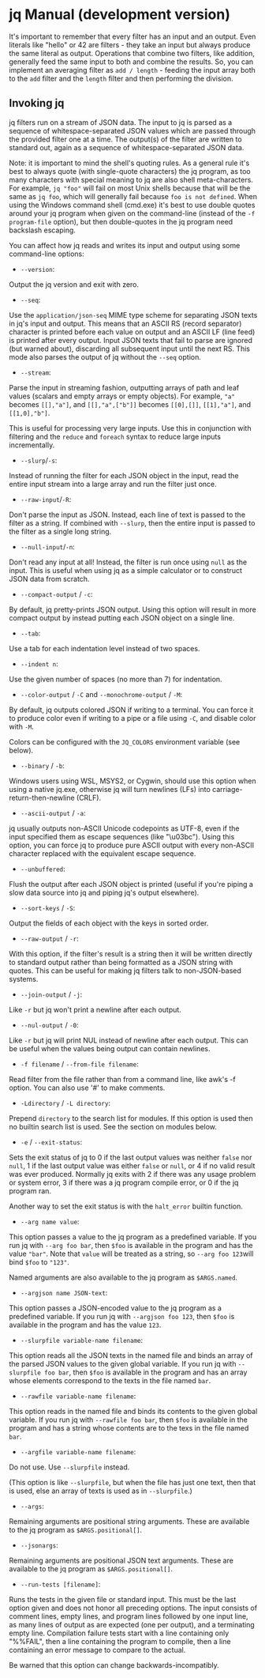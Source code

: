 jq Manual (development version)
===============================

It's important to remember that every filter has an input and an output. Even literals like "hello" or 42 are filters - they take an input but always produce the same literal as output. Operations that combine two filters, like addition, generally feed the same input to both and combine the results. So, you can implement an averaging filter as `add / length` - feeding the input array both to the `add` filter and the `length` filter and then performing the division.

Invoking jq
-----------

jq filters run on a stream of JSON data. The input to jq is parsed as a sequence of whitespace-separated JSON values which are passed through the provided filter one at a time. The output(s) of the filter are written to standard out, again as a sequence of whitespace-separated JSON data.

Note: it is important to mind the shell's quoting rules. As a general rule it's best to always quote (with single-quote characters) the jq program, as too many characters with special meaning to jq are also shell meta-characters. For example, `jq "foo"` will fail on most Unix shells because that will be the same as `jq foo`, which will generally fail because `foo is not defined`. When using the Windows command shell (cmd.exe) it's best to use double quotes around your jq program when given on the command-line (instead of the `-f program-file` option), but then double-quotes in the jq program need backslash escaping.

You can affect how jq reads and writes its input and output using some command-line options:

* `--version`:

Output the jq version and exit with zero.

* `--seq`:

Use the `application/json-seq` MIME type scheme for separating JSON texts in jq's input and output. This means that an ASCII RS (record separator) character is printed before each value on output and an ASCII LF (line feed) is printed after every output. Input JSON texts that fail to parse are ignored (but warned about), discarding all subsequent input until the next RS. This mode also parses the output of jq without the `--seq` option.

* `--stream`:

Parse the input in streaming fashion, outputting arrays of path and leaf values (scalars and empty arrays or empty objects). For example, `"a"` becomes `[[],"a"]`, and `[[],"a",["b"]]` becomes `[[0],[]]`, `[[1],"a"]`, and `[[1,0],"b"]`.

This is useful for processing very large inputs. Use this in conjunction with filtering and the `reduce` and `foreach` syntax to reduce large inputs incrementally.

* `--slurp`/`-s`:

Instead of running the filter for each JSON object in the input, read the entire input stream into a large array and run the filter just once.

* `--raw-input`/`-R`:

Don't parse the input as JSON. Instead, each line of text is passed to the filter as a string. If combined with `--slurp`, then the entire input is passed to the filter as a single long string.

* `--null-input`/`-n`:

Don't read any input at all! Instead, the filter is run once using `null` as the input. This is useful when using jq as a simple calculator or to construct JSON data from scratch.

* `--compact-output` / `-c`:

By default, jq pretty-prints JSON output. Using this option will result in more compact output by instead putting each JSON object on a single line.

* `--tab`:

Use a tab for each indentation level instead of two spaces.

* `--indent n`:

Use the given number of spaces (no more than 7) for indentation.

* `--color-output` / `-C` and `--monochrome-output` / `-M`:

By default, jq outputs colored JSON if writing to a terminal. You can force it to produce color even if writing to a pipe or a file using `-C`, and disable color with `-M`.

Colors can be configured with the `JQ_COLORS` environment variable (see below).

* `--binary` / `-b`:

Windows users using WSL, MSYS2, or Cygwin, should use this option when using a native jq.exe, otherwise jq will turn newlines (LFs) into carriage-return-then-newline (CRLF).

* `--ascii-output` / `-a`:

jq usually outputs non-ASCII Unicode codepoints as UTF-8, even if the input specified them as escape sequences (like "\\u03bc"). Using this option, you can force jq to produce pure ASCII output with every non-ASCII character replaced with the equivalent escape sequence.

* `--unbuffered`:

Flush the output after each JSON object is printed (useful if you're piping a slow data source into jq and piping jq's output elsewhere).

* `--sort-keys` / `-S`:

Output the fields of each object with the keys in sorted order.

* `--raw-output` / `-r`:

With this option, if the filter's result is a string then it will be written directly to standard output rather than being formatted as a JSON string with quotes. This can be useful for making jq filters talk to non-JSON-based systems.

* `--join-output` / `-j`:

Like `-r` but jq won't print a newline after each output.

* `--nul-output` / `-0`:

Like `-r` but jq will print NUL instead of newline after each output. This can be useful when the values being output can contain newlines.

* `-f filename` / `--from-file filename`:

Read filter from the file rather than from a command line, like awk's -f option. You can also use '\#' to make comments.

* `-Ldirectory` / `-L directory`:

Prepend `directory` to the search list for modules. If this option is used then no builtin search list is used. See the section on modules below.

* `-e` / `--exit-status`:

Sets the exit status of jq to 0 if the last output values was neither `false` nor `null`, 1 if the last output value was either `false` or `null`, or 4 if no valid result was ever produced. Normally jq exits with 2 if there was any usage problem or system error, 3 if there was a jq program compile error, or 0 if the jq program ran.

Another way to set the exit status is with the `halt_error` builtin function.

* `--arg name value`:

This option passes a value to the jq program as a predefined variable. If you run jq with `--arg foo bar`, then `$foo` is available in the program and has the value `"bar"`. Note that `value` will be treated as a string, so `--arg foo 123`will bind `$foo` to `"123"`.

Named arguments are also available to the jq program as `$ARGS.named`.

* `--argjson name JSON-text`:

This option passes a JSON-encoded value to the jq program as a predefined variable. If you run jq with `--argjson foo 123`, then `$foo` is available in the program and has the value `123`.

* `--slurpfile variable-name filename`:

This option reads all the JSON texts in the named file and binds an array of the parsed JSON values to the given global variable. If you run jq with `--slurpfile foo bar`, then `$foo` is available in the program and has an array whose elements correspond to the texts in the file named `bar`.

* `--rawfile variable-name filename`:

This option reads in the named file and binds its contents to the given global variable. If you run jq with `--rawfile foo bar`, then `$foo` is available in the program and has a string whose contents are to the texs in the file named `bar`.

* `--argfile variable-name filename`:

Do not use. Use `--slurpfile` instead.

(This option is like `--slurpfile`, but when the file has just one text, then that is used, else an array of texts is used as in `--slurpfile`.)

* `--args`:

Remaining arguments are positional string arguments. These are available to the jq program as `$ARGS.positional[]`.

* `--jsonargs`:

Remaining arguments are positional JSON text arguments. These are available to the jq program as `$ARGS.positional[]`.

* `--run-tests [filename]`:

Runs the tests in the given file or standard input. This must be the last option given and does not honor all preceding options. The input consists of comment lines, empty lines, and program lines followed by one input line, as many lines of output as are expected (one per output), and a terminating empty line. Compilation failure tests start with a line containing only "%%FAIL", then a line containing the program to compile, then a line containing an error message to compare to the actual.

Be warned that this option can change backwards-incompatibly.
